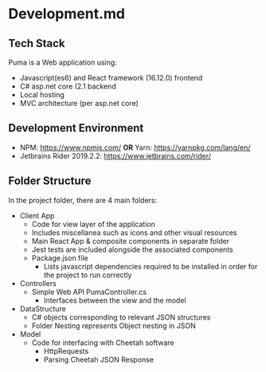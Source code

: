 # Development.md
## Tech Stack
Puma is a Web application using: 
* Javascript(es6) and React framework (16.12.0) frontend
* C# asp.net core (2.1 backend
* Local hosting
* MVC architecture (per asp.net core)

## Development Environment
* NPM: https://www.npmjs.com/ **OR** Yarn: https://yarnpkg.com/lang/en/
* Jetbrains Rider 2019.2.2: https://www.jetbrains.com/rider/

## Folder Structure
In the project folder, there are 4 main folders: 
* Client App 
	* Code for view layer of the application
	* Includes miscellanea such as icons and other visual resources
	* Main React App & composite components in separate folder
	* Jest tests are included alongside the associated components
	* Package.json file
		* Lists javascript dependencies required to be installed in order for the project to run correctly
* Controllers
	* Simple Web API PumaController.cs
		* Interfaces between the view and the model
* DataStructure
	* C# objects corresponding to relevant JSON structures
	* Folder Nesting represents Object nesting in JSON
* Model
	* Code for interfacing with Cheetah software
		* HttpRequests
		* Parsing Cheetah JSON Response
